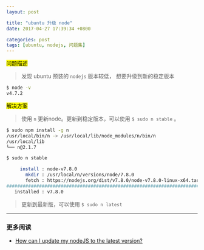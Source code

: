 ```yaml
---
layout: post

title: "ubuntu 升级 node"
date: 2017-04-27 17:39:34 +0800

categories: post
tags: [ubuntu, nodejs, 问题集]
---
```


<mark>问题描述</mark>

>发现 ubuntu 预装的 `nodejs` 版本较低， 想要升级到新的稳定版本
```bash
$ node -v
v4.7.2
```

<mark>解决方案</mark>

>使用 `n` 更新node。更新到稳定版本，可以使用 `$ sudo n stable` 。

```bash
$ sudo npm install -g n
/usr/local/bin/n -> /usr/local/lib/node_modules/n/bin/n
/usr/local/lib
└── n@2.1.7

$ sudo n stable

     install : node-v7.8.0
       mkdir : /usr/local/n/versions/node/7.8.0
       fetch : https://nodejs.org/dist/v7.8.0/node-v7.8.0-linux-x64.tar.gz
######################################################################## 100.0%
   installed : v7.8.0

```

>更新到最新版，可以使用 `$ sudo n latest`

---
### 更多阅读
- [How can I update my nodeJS to the latest version?](https://askubuntu.com/questions/426750/how-can-i-update-my-nodejs-to-the-latest-version)
